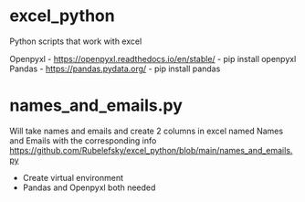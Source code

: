 # excel_python
Python scripts that work with excel

Openpyxl - https://openpyxl.readthedocs.io/en/stable/ - pip install openpyxl
Pandas - https://pandas.pydata.org/ - pip install pandas

# names_and_emails.py
Will take names and emails and create 2 columns in excel named Names and Emails with the corresponding info
https://github.com/Rubelefsky/excel_python/blob/main/names_and_emails.py
- Create virtual environment
- Pandas and Openpyxl both needed
  
